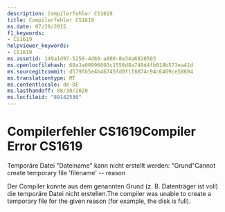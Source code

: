 ```yaml
---
description: Compilerfehler CS1619
title: Compilerfehler CS1619
ms.date: 07/20/2015
f1_keywords:
- CS1619
helpviewer_keywords:
- CS1619
ms.assetid: 149a1d97-5258-4d89-a800-8e34a6820503
ms.openlocfilehash: 68a3a00996003c1556d8a740d4fb018b573ea41d
ms.sourcegitcommit: d579fb5e4b46745fd0f1f8874c94c6469ce58604
ms.translationtype: MT
ms.contentlocale: de-DE
ms.lasthandoff: 08/30/2020
ms.locfileid: "89142530"
---
```

# <a name="compiler-error-cs1619"></a><span data-ttu-id="38821-103">Compilerfehler CS1619</span><span class="sxs-lookup"><span data-stu-id="38821-103">Compiler Error CS1619</span></span>
<span data-ttu-id="38821-104">Temporäre Datei "Dateiname" kann nicht erstellt werden: "Grund"</span><span class="sxs-lookup"><span data-stu-id="38821-104">Cannot create temporary file 'filename' -- reason</span></span>  
  
 <span data-ttu-id="38821-105">Der Compiler konnte aus dem genannten Grund (z. B. Datenträger ist voll) die temporäre Datei nicht erstellen.</span><span class="sxs-lookup"><span data-stu-id="38821-105">The compiler was unable to create a temporary file for the given reason (for example, the disk is full).</span></span>
